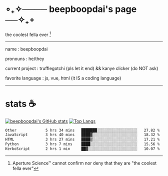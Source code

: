 # ∘₊✧──── beepboopdai's page ──✧₊∘
the coolest fella ever [^1]

---

name
: beepboopdai

pronouns
: he/they

current project
: trufflegotchi (pls let it end) && kanye clicker (do NOT ask)

favorite language
: js, vue, html (it IS a coding language)

---

# stats ☕

[![beepboopdai's GitHub stats](https://github-readme-stats.vercel.app/api?username=beepboopdai&theme=dracula&bg_color=00000000&hide_border=true)](https://github.com/anuraghazra/github-readme-stats) [![Top Langs](https://github-readme-stats.vercel.app/api/top-langs/?username=beepboopdai&theme=dracula&bg_color=00000000&hide_border=true&layout=donut)](https://github.com/anuraghazra/github-readme-stats) 

<!--START_SECTION:waka-->

```txt
Other             5 hrs 34 mins   ███████░░░░░░░░░░░░░░░░░░   27.82 %
JavaScript        3 hrs 40 mins   ████▓░░░░░░░░░░░░░░░░░░░░   18.32 %
HTML              3 hrs 27 mins   ████▒░░░░░░░░░░░░░░░░░░░░   17.21 %
Python            3 hrs 7 mins    ████░░░░░░░░░░░░░░░░░░░░░   15.56 %
KerboScript       2 hrs 1 min     ██▓░░░░░░░░░░░░░░░░░░░░░░   10.07 %
```

<!--END_SECTION:waka-->







[^1]: Aperture Science™ cannot confirm nor deny that they are "the coolest fella ever"
